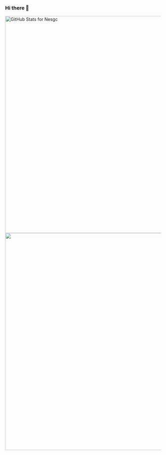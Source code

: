 ### Hi there 👋

<!--
**Nesgc/Nesgc** is a ✨ _special_ ✨ repository because its `README.md` (this file) appears on your GitHub profile.

Here are some ideas to get you started:

- 🔭 I’m currently working on ...
- 🌱 I’m currently learning ...
- 👯 I’m looking to collaborate on ...
- 🤔 I’m looking for help with ...
- 💬 Ask me about ...
- 📫 How to reach me: ...
- 😄 Pronouns: ...
- ⚡ Fun fact: ...
-->

<img src="https://github-readme-stats.vercel.app/api?username=Nesgc&show_icons=true&include_all_commits=true&count_private=true&theme=jolly&layout=compact" alt="GitHub Stats for Nesgc" width="700">

<img src="https://github-readme-streak-stats.herokuapp.com?user=Nesgc&theme=jolly" width="700">
